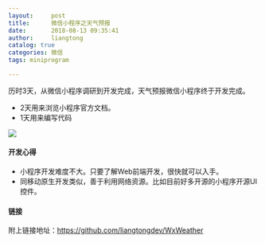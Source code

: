 ```yaml
---
layout:     post
title:      微信小程序之天气预报
date:       2018-08-13 09:35:41
author:     liangtong
catalog: true
categories: 微信
tags: miniprogram

---
```



历时3天，从微信小程序调研到开发完成，天气预报微信小程序终于开发完成。

 + 2天用来浏览小程序官方文档。
 + 1天用来编写代码


![](https://github.com/liangtongdev/WxWeather/blob/master/screenshot.png?raw=true)



#### 开发心得

 + 小程序开发难度不大。只要了解Web前端开发，很快就可以入手。
 + 同移动原生开发类似，善于利用网络资源。比如目前好多开源的小程序开源UI控件。 


#### 链接

附上链接地址：https://github.com/liangtongdev/WxWeather


